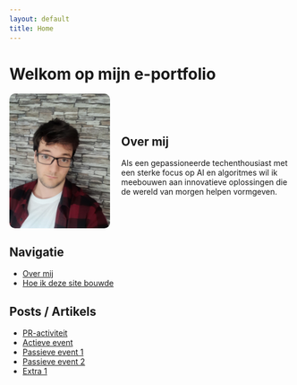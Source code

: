 ```yaml
---
layout: default
title: Home
---
```


# Welkom op mijn e-portfolio

<div style="display: flex; align-items: center; gap: 20px;">
  <img src="assets/img/20230913_124810.jpg" alt="Jensen Caestecker" style="width: 180px; border-radius: 10px;">
  <div>
    <h2>Over mij</h2>
    <p>Als een gepassioneerde techenthousiast met een sterke focus op AI en algoritmes wil ik meebouwen aan innovatieve oplossingen die de wereld van morgen helpen vormgeven.</p>
  </div>
</div>

## Navigatie

- [Over mij](about.md)
- [Hoe ik deze site bouwde](how-i-built-this-site.md)

## Posts / Artikels

- [PR-activiteit](posts/pr-activiteit.md)
- [Actieve event](posts/actieve-event.md)
- [Passieve event 1](posts/passieve-event-1.md)
- [Passieve event 2](posts/passieve-event-2.md)
- [Extra 1](posts/extra-1.md)

